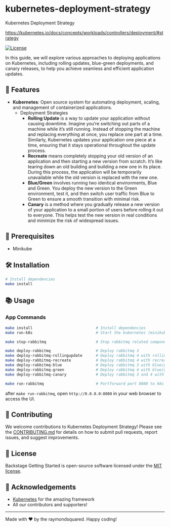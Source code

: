 # kubernetes-deployment-strategy

Kubernetes Deployment Strategy

https://kubernetes.io/docs/concepts/workloads/controllers/deployment/#strategy

[![License](https://img.shields.io/badge/License-MIT-green.svg)](https://opensource.org/licenses/mit)

In this guide, we will explore various approaches to deploying applications on Kubernetes, including rolling updates, blue-green deployments, and canary releases, to help you achieve seamless and efficient application updates.

## 🚀 Features

- **Kubernetes**: Open source system for automating deployment, scaling, and management of containerized applications.
  - Deployment Strategies
    - **Rolling Update** is a way to update your application without causing downtime. Imagine you’re switching out parts of a machine while it’s still running. Instead of stopping the machine and replacing everything at once, you replace one part at a time. Similarly, Kubernetes updates your application one piece at a time, ensuring that it stays operational throughout the update process.
    - **Recreate** means completely stopping your old version of an application and then starting a new version from scratch. It’s like tearing down an old building and building a new one in its place. During this process, the application will be temporarily unavailable while the old version is replaced with the new one.
    - **Blue/Green** involves running two identical environments, Blue and Green. You deploy the new version to the Green environment, test it, and then switch user traffic from Blue to Green to ensure a smooth transition with minimal risk.
    - **Canary** is a method where you gradually release a new version of your application to a small portion of users before rolling it out to everyone. This helps test the new version in real conditions and minimize the risk of widespread issues.

## 🧰 Prerequisites

- Minikube

## 🛠 Installation

```bash
# Install dependencies
make install
```

## 📚 Usage

### App Commands

```bash
make install                            # Install dependencies
make run-k8s                            # Start the kubernetes (minikube)

make stop-rabbitmq                      # Stop rabbitmq related components

make deploy-rabbitmq                    # Deploy rabbitmq 3
make deploy-rabbitmq-rollingupdate      # Deploy rabbitmq 4 with rolling update strategy
make deploy-rabbitmq-recreate           # Deploy rabbitmq 4 with recreate strategy
make deploy-rabbitmq-blue               # Deploy rabbitmq 3 with blue/green strategy (blue)
make deploy-rabbitmq-green              # Deploy rabbitmq 4 with blue/green strategy (green)
make deploy-rabbitmq-canary             # Deploy rabbitmq 3 and 4 with canary strategy (50%)

make run-rabbitmq                       # Portforward port 8080 to k8s service
```

after `make run-rabbitmq`, open `http://0.0.0.0:8080` in your web browser to access the UI.

## 🤝 Contributing

We welcome contributions to Kubernetes Deployment Strategy! Please see the [CONTRIBUTING.md](CONTRIBUTING.md) for details on how to submit pull requests, report issues, and suggest improvements.

## 📜 License

Backstage Getting Started is open-source software licensed under the [MIT license](http://www.apache.org/licenses/mit).

## 🙏 Acknowledgements

- [Kubernetes](https://kubernetes.io/) for the amazing framework
- All our contributors and supporters!

---

Made with ❤️ by the raymondsquared. Happy coding!
